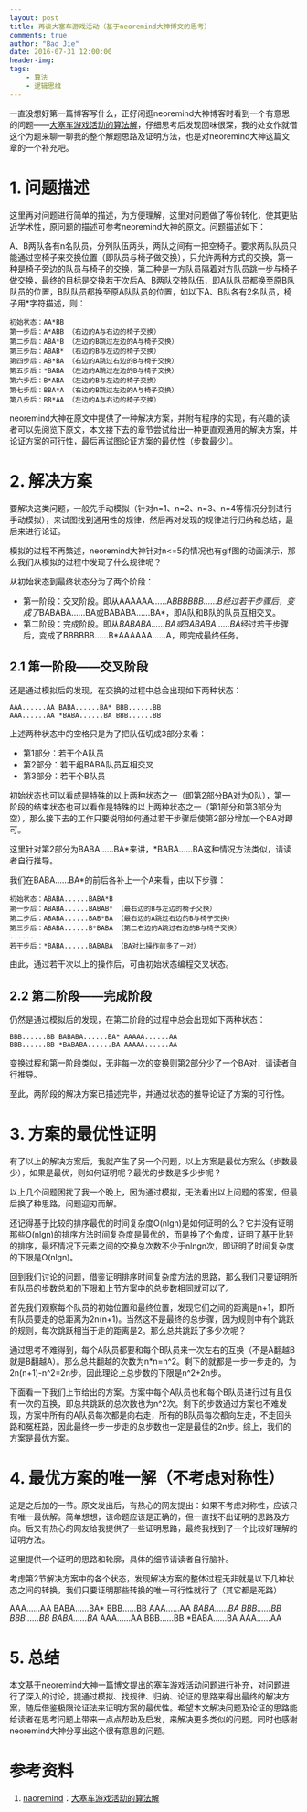 ```yaml
---
layout: post
title: 再谈大塞车游戏活动（基于neoremind大神博文的思考）
comments: true
author: "Bao Jie"
date: 2016-07-31 12:00:00
header-img: 
tags:
    - 算法
    - 逻辑思维
---
```


一直没想好第一篇博客写什么，正好闲逛neoremind大神博客时看到一个有意思的问题——[大塞车游戏活动的算法解](http://neoremind.com/2016/07/%E5%A4%A7%E5%A1%9E%E8%BD%A6%E6%B8%B8%E6%88%8F%E6%B4%BB%E5%8A%A8%E7%9A%84%E7%AE%97%E6%B3%95%E8%A7%A3/)，仔细思考后发现回味很深，我的处女作就借这个为题来聊一聊我的整个解题思路及证明方法，也是对neoremind大神这篇文章的一个补充吧。

# 1. 问题描述

这里再对问题进行简单的描述，为方便理解，这里对问题做了等价转化，使其更贴近学术性，原问题的描述可参考neoremind大神的原文。问题描述如下：

A、B两队各有n名队员，分列队伍两头，两队之间有一把空椅子。要求两队队员只能通过空椅子来交换位置（即队员与椅子做交换），只允许两种方式的交换，第一种是椅子旁边的队员与椅子的交换，第二种是一方队员隔着对方队员跳一步与椅子做交换，最终的目标是交换若干次后A、B两队交换队伍，即A队队员都换至原B队队员的位置，B队队员都换至原A队队员的位置，如以下A、B队各有2名队员，椅子用*字符描述，则：

    初始状态：AA*BB
    第一步后：A*ABB （右边的A与右边的椅子交换）
    第二步后：ABA*B （左边的B跳过左边的A与椅子交换）
    第三步后：ABAB* （右边的B与左边的椅子交换）
    第四步后：AB*BA （右边的A跳过右边的B与椅子交换）
    第五步后：*BABA （左边的A跳过左边的B与椅子交换）
    第六步后：B*ABA （左边的B与左边的椅子交换）
    第七步后：BBA*A （右边的B跳过左边的A与椅子交换）
    第八步后：BB*AA （左边的A与右边的椅子交换）

neoremind大神在原文中提供了一种解决方案，并附有程序的实现，有兴趣的读者可以先阅览下原文，本文接下去的章节尝试给出一种更直观通用的解决方案，并论证方案的可行性，最后再试图论证方案的最优性（步数最少）。

# 2. 解决方案

要解决这类问题，一般先手动模拟（针对n=1、n=2、n=3、n=4等情况分别进行手动模拟），来试图找到通用性的规律，然后再对发现的规律进行归纳和总结，最后来进行论证。

模拟的过程不再繁述，neoremind大神针对n<=5的情况也有gif图的动画演示，那么我们从模拟的过程中发现了什么规律呢？

从初始状态到最终状态分为了两个阶段：

*   第一阶段：交叉阶段。即从AAAAAA......A*BBBBBB......B经过若干步骤后，变成了*BABABA......BA或BABABA......BA*，即A队和B队的队员互相交叉。
*   第二阶段：完成阶段。即从*BABABA......BA或BABABA......BA*经过若干步骤后，变成了BBBBBB......B*AAAAAA......A，即完成最终任务。

## 2.1 第一阶段——交叉阶段

还是通过模拟后的发现，在交换的过程中总会出现如下两种状态：

    AAA......AA BABA......BA* BBB......BB
    AAA......AA *BABA......BA BBB......BB

上述两种状态中的空格只是为了把队伍切成3部分来看：

*   第1部分：若干个A队员
*   第2部分：若干组BABA队员互相交叉
*   第3部分：若干个B队员

初始状态也可以看成是特殊的以上两种状态之一（即第2部分BA对为0队），第一阶段的结束状态也可以看作是特殊的以上两种状态之一（第1部分和第3部分为空），那么接下去的工作只要说明如何通过若干步骤后使第2部分增加一个BA对即可。

这里针对第2部分为BABA......BA*来讲，*BABA......BA这种情况方法类似，请读者自行推导。

我们在BABA......BA*的前后各补上一个A来看，由以下步骤：

    初始状态：ABABA......BABA*B
    第一步后：ABABA......BABAB* （最右边的B与左边的椅子交换）
    第二步后：ABABA......BAB*BA （最右边的A跳过右边的B与椅子交换）
    第三步后：ABABA......B*BABA （第二右边的A跳过右边的B与椅子交换）
    ......
    若干步后：*BABA......BABABA （BA对比操作前多了一对）

由此，通过若干次以上的操作后，可由初始状态编程交叉状态。

## 2.2 第二阶段——完成阶段

仍然是通过模拟后的发现，在第二阶段的过程中总会出现如下两种状态：

    BBB......BB BABABA......BA* AAAAA......AA
    BBB......BB *BABABA......BA AAAAA......AA

变换过程和第一阶段类似，无非每一次的变换则第2部分少了一个BA对，请读者自行推导。

至此，两阶段的解决方案已描述完毕，并通过状态的推导论证了方案的可行性。

# 3. 方案的最优性证明

有了以上的解决方案后，我就产生了另一个问题，以上方案是最优方案么（步数最少），如果是最优，则如何证明呢？最优的步数是多少步呢？

以上几个问题困扰了我一个晚上，因为通过模拟，无法看出以上问题的答案，但最后换了种思路，问题迎刃而解。

还记得基于比较的排序最优的时间复杂度O(nlgn)是如何证明的么？它并没有证明那些O(nlgn)的排序方法时间复杂度是最优的，而是换了个角度，证明了基于比较的排序，最坏情况下元素之间的交换总次数不少于nlngn次，即证明了时间复杂度的下限是O(nlgn)。

回到我们讨论的问题，借鉴证明排序时间复杂度方法的思路，那么我们只要证明所有队员的步数总和的下限和上节方案中的总步数相同就可以了。

首先我们观察每个队员的初始位置和最终位置，发现它们之间的距离是n+1，即所有队员要走的总距离为2n(n+1)。当然这不是最终的总步骤，因为规则中有个跳跃的规则，每次跳跃相当于走的距离是2。那么总共跳跃了多少次呢？

通过思考不难得到，每个A队员都要和每个B队员来一次左右的互换（不是A翻越B就是B翻越A）。那么总共翻越的次数为n*n=n^2。剩下的就都是一步一步走的，为2n(n+1)-n^2=2n步。因此理论上总步数的下限是n^2+2n步。

下面看一下我们上节给出的方案。方案中每个A队员也和每个B队员进行过有且仅有一次的互换，即总共跳跃的总次数也为n^2次。剩下的步数通过方案也不难发现，方案中所有的A队员每次都是向右走，所有的B队员每次都向左走，不走回头路和冤枉路，因此最终一步一步走的总步数也一定是最佳的2n步。综上，我们的方案是最优方案。

# 4. 最优方案的唯一解（不考虑对称性）

这是之后加的一节。原文发出后，有热心的网友提出：如果不考虑对称性，应该只有唯一最优解。简单想想，该命题应该是正确的，但一直找不出证明的思路及方向。后又有热心的网友给我提供了一些证明思路，最终我找到了一个比较好理解的证明方法。

这里提供一个证明的思路和轮廓，具体的细节请读者自行脑补。

考虑第2节解决方案中的各个状态，发现解决方案的整体过程无非就是以下几种状态之间的转换，我们只要证明那些转换的唯一可行性就行了（其它都是死路）

   AAA......AA BABA......BA* BBB......BB
   AAA......AA *BABA......BA BBB......BB
   BBB......BB BABA......BA* AAA......AA
   BBB......BB *BABA......BA AAA......AA

# 5. 总结

本文基于neoremind大神一篇博文提出的塞车游戏活动问题进行补充，对问题进行了深入的讨论，提通过模拟、找规律、归纳、论证的思路来得出最终的解决方案，随后借鉴极限论证法来证明方案的最优性。希望本文解决问题及论证的思路能给读者在思考问题上带来一点点帮助及启发，来解决更多类似的问题。同时也感谢neoremind大神分享出这个很有意思的问题。

# 参考资料
1. [naoremind](http://neoremind.com/)：[大塞车游戏活动的算法解](http://neoremind.com/2016/07/%E5%A4%A7%E5%A1%9E%E8%BD%A6%E6%B8%B8%E6%88%8F%E6%B4%BB%E5%8A%A8%E7%9A%84%E7%AE%97%E6%B3%95%E8%A7%A3/)
